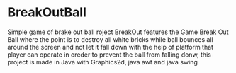 # BreakOutBall
Simple game of brake out ball
roject BreakOut features the Game Break Out Ball where the point is to destroy all white bricks while ball bounces all around the screen and not let it fall down with the help of platform that player can operate in oreder to prevent the ball from falling donw, this project is made in Java with Graphics2d, java awt and java swing
